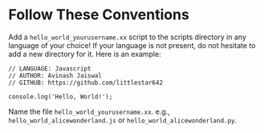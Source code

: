 # Follow These Conventions

Add a `hello_world_yourusername.xx` script to the scripts directory in any language of your choice! If your language is not present, do not hesitate to add a new directory for it. Here is an example:

```
// LANGUAGE: Javascript
// AUTHOR: Avinash Jaiswal
// GITHUB: https://github.com/littlestar642

console.log('Hello, World!');
```
Name the file `hello_world_yourusername.xx`. e.g., `hello_world_alicewonderland.js` or `hello_world_alicewonderland.py`.